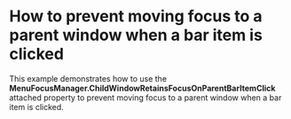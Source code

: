 # How to prevent moving focus to a parent window when a bar item is clicked


<p>This example demonstrates how to use the <strong>MenuFocusManager.</strong><strong>ChildWindowRetainsFocusOnParentBarItemClick</strong> attached property to prevent moving focus to a parent window when a bar item is clicked.</p>

<br/>


